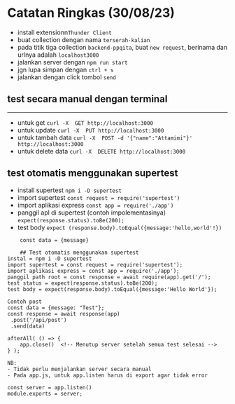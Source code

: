 # Catatan Ringkas (30/08/23)

- install extensionn`Thunder Client`
- buat collection dengan nama `terserah-kalian`
- pada titik tiga collection `backend-ppqita`, buat `new request`, berinama dan urlnya adalah `localhost3000`
- jalankan server dengan `npm run start`
- jgn lupa simpan dengan `ctrl + s`
- jalankan dengan click tombol `send`

## test secara manual dengan terminal
----
- untuk get
`curl -X  GET http://localhost:3000`
- untuk update
`curl -X  PUT http://localhost:3000`
- untuk tambah data
`curl -X  POST -d '{"name":"Attamimi"}' http://localhost:3000`
- untuk delete data
`curl -X  DELETE http://localhost:3000`

## test otomatis menggunakan supertest

- install supertest
`npm i -D supertest`
- import supertest
`const request = require('supertest')`
- import aplikasi express
`const app = require('./app')`
- panggil apl di supertest (contoh impolementasinya)
`expect(response.status).toBe(200);`
- test body 
`expect (response.body).toEqual({message:'hello,world'!})`

```
    const data = {message}

    ## Test otomatis menggunakan supertest
instal = npm i -D supertest
import supertest = const request = require('supertest');
import aplikasi express = const app = require('./app');
panggil path root = const response = await require(app).get('/');
test status = expect(response.status).toBe(200);
test body = expect(response.body).toEqual({message:'Hello World'});

Contoh post
const data = {message: "Test"};
const response = await response(app)
 .post('/api/post')
 .send(data)

afterAll( () => {
    app.close()  <!-- Menutup server setelah semua test selesai -->
} );

NB: 
- Tidak perlu menjalankan server secara manual
- Pada app.js, untuk app.listen harus di export agar tidak error

const server = app.listen()
module.exports = server;